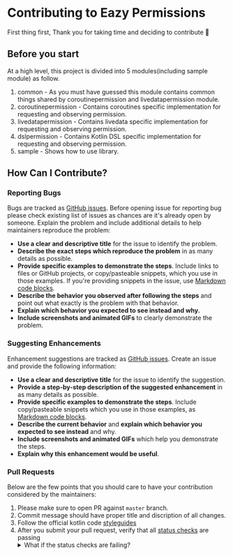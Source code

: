 # Contributing to Eazy Permissions

First thing first, Thank you for taking time and deciding to contribute :tada:

## Before you start
At a high level, this project is divided into 5 modules(including sample module) as follow.

1. common - As you must have guessed this module contains common things shared by coroutinepermission and livedatapermission module.
2. coroutinepermission - Contains coroutines specific implementation for requesting and observing permission.
3. livedatapermission - Contains livedata specific implementation for requesting and observing permission.
4. dslpermission - Contains Kotlin DSL specific implementation for requesting and observing permission.
5. sample - Shows how to use library.

## How Can I Contribute?

### Reporting Bugs
Bugs are tracked as [GitHub issues](https://guides.github.com/features/issues/). Before opening issue for reporting bug please check existing list of issues as chances are it's already open by someone.
Explain the problem and include additional details to help maintainers reproduce the problem:

* **Use a clear and descriptive title** for the issue to identify the problem.
* **Describe the exact steps which reproduce the problem** in as many details as possible.
* **Provide specific examples to demonstrate the steps**. Include links to files or GitHub projects, or copy/pasteable snippets, which you use in those examples. If you're providing snippets in the issue, use [Markdown code blocks](https://help.github.com/articles/markdown-basics/#multiple-lines).
* **Describe the behavior you observed after following the steps** and point out what exactly is the problem with that behavior.
* **Explain which behavior you expected to see instead and why.**
* **Include screenshots and animated GIFs** to clearly demonstrate the problem.

### Suggesting Enhancements
Enhancement suggestions are tracked as [GitHub issues](https://guides.github.com/features/issues/). Create an issue and provide the following information:

* **Use a clear and descriptive title** for the issue to identify the suggestion.
* **Provide a step-by-step description of the suggested enhancement** in as many details as possible.
* **Provide specific examples to demonstrate the steps**. Include copy/pasteable snippets which you use in those examples, as [Markdown code blocks](https://help.github.com/articles/markdown-basics/#multiple-lines).
* **Describe the current behavior** and **explain which behavior you expected to see instead** and why.
* **Include screenshots and animated GIFs** which help you demonstrate the steps.
* **Explain why this enhancement would be useful**.

### Pull Requests
Below are the few points that you should care to have your contribution considered by the maintainers:

1. Please make sure to open PR against `master` branch. 
2. Commit message should have proper title and discription of all changes.
3. Follow the official kotlin code [styleguides](https://kotlinlang.org/docs/reference/coding-conventions.html)
4. After you submit your pull request, verify that all [status checks](https://help.github.com/articles/about-status-checks/) are passing <details><summary>What if the status checks are failing?</summary>If a status check is failing, and you believe that the failure is unrelated to your change, please leave a comment on the pull request explaining why you believe the failure is unrelated. A maintainer will re-run the status check for you.
